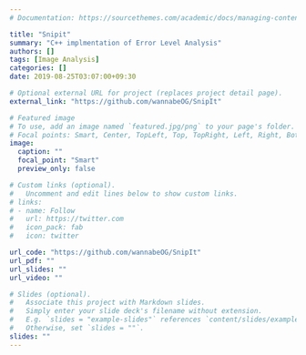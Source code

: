 ```yaml
---
# Documentation: https://sourcethemes.com/academic/docs/managing-content/

title: "Snipit"
summary: "C++ implmentation of Error Level Analysis"
authors: []
tags: [Image Analysis]
categories: []
date: 2019-08-25T03:07:00+09:30

# Optional external URL for project (replaces project detail page).
external_link: "https://github.com/wannabeOG/SnipIt"

# Featured image
# To use, add an image named `featured.jpg/png` to your page's folder.
# Focal points: Smart, Center, TopLeft, Top, TopRight, Left, Right, BottomLeft, Bottom, BottomRight.
image:
  caption: ""
  focal_point: "Smart"
  preview_only: false

# Custom links (optional).
#   Uncomment and edit lines below to show custom links.
# links:
# - name: Follow
#   url: https://twitter.com
#   icon_pack: fab
#   icon: twitter

url_code: "https://github.com/wannabeOG/SnipIt"
url_pdf: ""
url_slides: ""
url_video: ""

# Slides (optional).
#   Associate this project with Markdown slides.
#   Simply enter your slide deck's filename without extension.
#   E.g. `slides = "example-slides"` references `content/slides/example-slides.md`.
#   Otherwise, set `slides = ""`.
slides: ""
---
```

